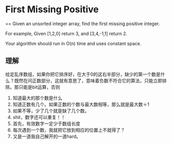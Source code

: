 # First Missing Positive
==
Given an unsorted integer array, find the first missing positive integer.

For example,
Given [1,2,0] return 3,
and [3,4,-1,1] return 2.

Your algorithm should run in O(n) time and uses constant space.

## 理解
给定乱序数组，如果你把它排序好，在大于0的这右半部分，缺少的第一个数是什么？既然在问正数部分，这就有意思了，意味着负数不符合它的算法，只能立即排除。那只能是bit运算，否则
 1. 知道最大的那个数是什么
 2. 知道正数有几个。如果正数的个数与最大数相等，那么就是最大数＋1
 3. 如果不等，少了几个就是缺了几个数。
 4. shit，数字还可以重复！！
 5. 首先，有效数字一定少于数组长度
 6. 每次遇到一个数，我就把它放到相应的位置上不就得了？
 7. 又是一道我自己解开的一道hard。